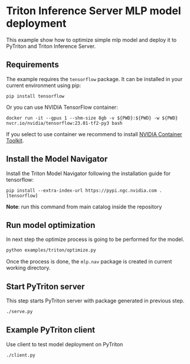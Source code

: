 <!--
Copyright (c) 2021-2023, NVIDIA CORPORATION. All rights reserved.

Licensed under the Apache License, Version 2.0 (the "License");
you may not use this file except in compliance with the License.
You may obtain a copy of the License at

    http://www.apache.org/licenses/LICENSE-2.0

Unless required by applicable law or agreed to in writing, software
distributed under the License is distributed on an "AS IS" BASIS,
WITHOUT WARRANTIES OR CONDITIONS OF ANY KIND, either express or implied.
See the License for the specific language governing permissions and
limitations under the License.
-->

# Triton Inference Server MLP model deployment

This example show how to optimize simple mlp model and deploy it to PyTriton and Triton Inference Server.

## Requirements

The example requires the `tensorflow` package. It can be installed in your current environment using pip:

```shell
pip install tensorflow
```

Or you can use NVIDIA TensorFlow container:
```shell
docker run -it --gpus 1 --shm-size 8gb -v ${PWD}:${PWD} -w ${PWD} nvcr.io/nvidia/tensorflow:23.01-tf2-py3 bash
```

If you select to use container we recommend to install
[NVIDIA Container Toolkit](https://docs.nvidia.com/datacenter/cloud-native/container-toolkit/overview.html).

## Install the Model Navigator

Install the Triton Model Navigator following the installation guide for tensorflow:

```shell
pip install --extra-index-url https://pypi.ngc.nvidia.com .[tensorflow]
```

**Note**: run this command from main catalog inside the repository

## Run model optimization

In next step the optimize process is going to be performed for the model.

```bash
python examples/triton/optimize.py
```

Once the process is done, the `mlp.nav` package is created in current working directory.

## Start PyTriton server

This step starts PyTriton server with package generated in previous step.

```bash
./serve.py
```

## Example PyTriton client

Use client to test model deployment on PyTriton

```bash
./client.py
```
